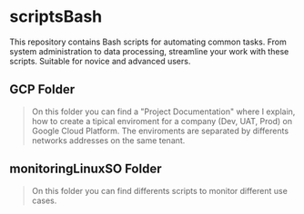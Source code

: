 # scriptsBash
This repository contains Bash scripts for automating common tasks. From system administration to data processing, streamline your work with these scripts. Suitable for novice and advanced users.

## GCP Folder

> On this folder you can find a "Project Documentation" where I explain, how to create a tipical enviroment for a company (Dev, UAT, Prod) on Google Cloud Platform.
> The enviroments are separated by differents networks addresses on the same tenant.

## monitoringLinuxSO Folder

> On this folder you can find differents scripts to monitor different use cases.